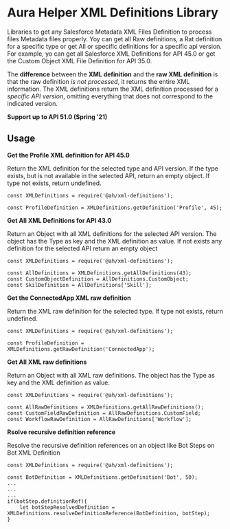# **Aura Helper XML Definitions Library**
Libraries to get any Salesforce Metadata XML Files Definition to process files Metadata files properly. Yoy can get all Raw definitions, a Rat definition for a specific type or get All or specific definitions for a specific api version. For example, yo can get all Salesforce XML Definitions for API 45.0 or get the Custom Object XML File Definition for API 35.0.

The **difference** between the **XML definition** and the **raw XML definition** is that the raw definition *is not processed*, it returns the entire XML information. The XML definitions return the XML definition processed for a *specific API version*, omitting everything that does not correspond to the indicated version.

**Support up to API 51.0 (Spring ’21)**

## **Usage**

**Get the Profile XML definition for API 45.0**

Return the XML definition for the selected type and API version. If the type exists, but is not available in the selected API, return an empty object. If type not exists, return undefined.

    const XMLDefinitions = require('@ah/xml-definitions');

    const ProfileDefinition = XMLDefinitions.getDefinition('Profile', 45);


**Get All XML Definitions for API 43.0**

Return an Object with all XML definitions for the selected API version. The object has the Type as key and the XML definition as value. If not exists any definition for the selected API return an empty object

    const XMLDefinitions = require('@ah/xml-definitions');

    const AllDefinitions = XMLDefinitions.getAllDefinitions(43);
    const CustomObjectDefinition = AllDefinitions.CustomObject;
    const SkilDefinition = AllDefinitions['Skill'];

**Get the ConnectedApp XML raw definition**

Return the XML raw definition for the selected type. If type not exists, return undefined.

    const XMLDefinitions = require('@ah/xml-definitions');

    const ProfileDefinition = XMLDefinitions.getRawDefinition('ConnectedApp');

**Get All XML raw definitions**

Return an Object with all XML raw definitions. The object has the Type as key and the XML definition as value.

    const XMLDefinitions = require('@ah/xml-definitions');

    const AllRawDefinitions = XMLDefinitions.getAllRawDefinitions();
    const CustomFieldRawDefinition = AllRawDefinitions.CustomField;
    const WorkflowRawDefinition = AllRawDefinitions['Workflow'];

**Rsolve recursive definition reference**

Resolve the recursive definition references on an object like Bot Steps on Bot XML Definition

    const XMLDefinitions = require('@ah/xml-definitions');

    const BotDefinition = XMLDefinitions.getDefinition('Bot', 50);
    ...
    ...
    ...
    if(botStep.definitionRef){
        let botStepResolvedDefinition = XMLDefinitions.resolveDefinitionReference(BotDefinition, botStep);
    }